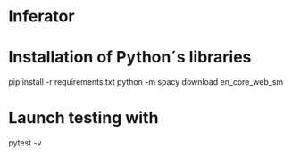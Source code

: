 # Inferator


# Installation of Python´s libraries

pip install -r requirements.txt
python -m spacy download en_core_web_sm

# Launch testing with

pytest -v